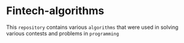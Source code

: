 # Fintech-algorithms

This `repository` contains various `algorithms` that were used in solving various contests and problems in `programming`
